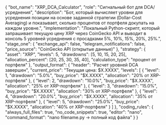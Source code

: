 
{
  "bot_name": "XRP_DCA_Calculator",
  "role": "Сигнальный бот для DCA/усреднения",
  "description": "Бот, который вычисляет уровни для усреднения позиции на основе заданной стратегии (Dollar-Cost Averaging) и показывает, сколько процентов от портфеля докупать на каждом уровне.",
  "implementation": "Локальный Python-скрипт, который запрашивает текущую цену XRP через CoinGecko API и выводит в консоль 5 уровней усреднения с просадками 5%, 10%, 15%, 20%, 25%.",
  "stage_one": {
    "exchange_api": false,
    "telegram_notifications": false,
    "price_source": "CoinGecko API (открытые данные)"
  },
  "strategy": {
    "asset": "XRP",
    "levels": 5,
    "drawdowns": [5, 10, 15, 20, 25],
    "allocation_percent": [20, 25, 30, 35, 40],
    "calculation_type": "процент от портфеля"
  },
  "output_format": {
    "header": "Расчет уровней DCA завершен",
    "current_price": "Текущая цена: $X.XXXX",
    "levels": [
      {
        "level": 1,
        "drawdown": "5.0%",
        "buy_price": "$X.XXXX",
        "allocation": "20% от XRP-портфеля"
      },
      {
        "level": 2,
        "drawdown": "10.0%",
        "buy_price": "$X.XXXX",
        "allocation": "25% от XRP-портфеля"
      },
      {
        "level": 3,
        "drawdown": "15.0%",
        "buy_price": "$X.XXXX",
        "allocation": "30% от XRP-портфеля"
      },
      {
        "level": 4,
        "drawdown": "20.0%",
        "buy_price": "$X.XXXX",
        "allocation": "35% от XRP-портфеля"
      },
      {
        "level": 5,
        "drawdown": "25.0%",
        "buy_price": "$X.XXXX",
        "allocation": "40% от XRP-портфеля"
      }
    ]
  },
  "coding_rules": {
    "always_full_files": true,
    "no_code_snippets": true,
    "editor": "nano",
    "command_format": "nano filename.py → полный код файла"
  }
}
